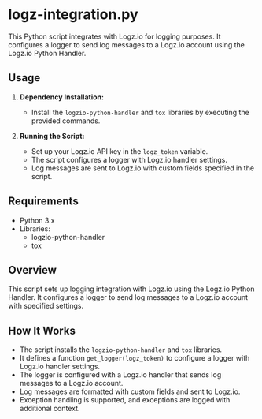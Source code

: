 # logz-integration.py

This Python script integrates with Logz.io for logging purposes. It configures a logger to send log messages to a Logz.io account using the Logz.io Python Handler.

## Usage

1. **Dependency Installation:**
   - Install the `logzio-python-handler` and `tox` libraries by executing the provided commands.

2. **Running the Script:**
   - Set up your Logz.io API key in the `logz_token` variable.
   - The script configures a logger with Logz.io handler settings.
   - Log messages are sent to Logz.io with custom fields specified in the script.

## Requirements

- Python 3.x
- Libraries:
  - logzio-python-handler
  - tox

## Overview

This script sets up logging integration with Logz.io using the Logz.io Python Handler. It configures a logger to send log messages to a Logz.io account with specified settings.

## How It Works

- The script installs the `logzio-python-handler` and `tox` libraries.
- It defines a function `get_logger(logz_token)` to configure a logger with Logz.io handler settings.
- The logger is configured with a Logz.io handler that sends log messages to a Logz.io account.
- Log messages are formatted with custom fields and sent to Logz.io.
- Exception handling is supported, and exceptions are logged with additional context.
